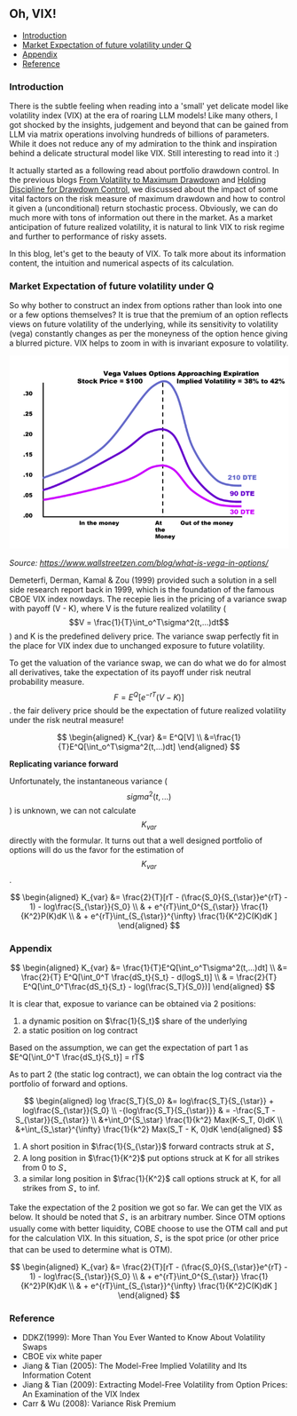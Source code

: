 #

## Oh, VIX!

- [Introduction](#introduction)
- [Market Expectation of future volatility under Q](#ma)
- [Appendix](#appendix)
- [Reference](#ref)

### Introduction <a name="introduction"></a>

There is the subtle feeling when reading into a 'small' yet delicate model like volatility index (VIX) at the era of roaring LLM models! Like many others, I got shocked by the insights, judgement and beyond that can be gained from LLM via matrix operations involving hundreds of billions of parameters. While it does not reduce any of my admiration to the think and inspiration behind a delicate structural model like VIX. Still interesting to read into it :)

It actually started as a following read about portfolio drawdown control. In the previous blogs [From Volatility to Maximum Drawdown](https://skybluerw.github.io/2023/10/15/max-drawdown.html) and [Holding Discipline for Drawdown Control](https://skybluerw.github.io/2023/12/31/drawdown-control.html), we discussed about the impact of some vital factors on the risk measure of maximum drawdown and how to control it given a (unconditional) return stochastic process. Obviously, we can do much more with tons of information out there in the market. As a market anticipation of future realized volatility, it is natural to link VIX to risk regime and further to performance of risky assets.

In this blog, let's get to the beauty of VIX. To talk more about its information content, the intuition and numerical aspects of its calculation.

### Market Expectation of future volatility under Q <a name="ma"></a>

So why bother to construct an index from options rather than look into one or a few options themselves? It is true that the premium of an option reflects views on future volatility of the underlying, while its sensitivity to volatility (vega) constantly changes as per the moneyness of the option hence giving a blurred picture. VIX helps to zoom in with is invariant exposure to volatility.

![Vega](https://raw.githubusercontent.com/SkyBlueRW/SkyBlueRW.github.io/main/_posts/asset/vega.png)

*Source: https://www.wallstreetzen.com/blog/what-is-vega-in-options/*

Demeterfi, Derman, Kamal & Zou (1999) provided such a solution in a sell side research report back in 1999, which is the foundation of the famous CBOE VIX index nowdays. The recepie lies in the pricing of a variance swap with payoff (V - K), where V is the future realized volatility ($$V = \frac{1}{T}\int_o^T\sigma^2(t,...)dt$$) and K is the predefined delivery price. The variance swap perfectly fit in the place for VIX index due to unchanged exposure to future volatility. 

To get the valuation of the variance swap, we can do what we do for almost all derivatives, take the expectation of its payoff under risk neutral probability measure.
$$F = E^Q[e^{-rT}(V - K)]$$. the fair delivery price should be the expectation of future realized volatility under the risk neutral measure!

$$
\begin{aligned}
K_{var} &= E^Q[V] \\
&=\frac{1}{T}E^Q[\int_o^T\sigma^2(t,...)dt]
\end{aligned}
$$

**Replicating variance forward**

Unfortunately, the instantaneous variance ($$sigma^2(t,...)$$) is unknown, we can not calculate $$K_{var}$$ directly with the formular. It turns out that a well designed portfolio of options will do us the favor for the estimation of $$K_{var}$$.

$$
\begin{aligned}
K_{var} &= \frac{2}{T}[rT - (\frac{S_0}{S_{\star}}e^{rT} - 1) - log\frac{S_{\star}}{S_0} \\ 
& + e^{rT}\int_0^{S_{\star}} \frac{1}{K^2}P(K)dK \\
& + e^{rT}\int_{S_{\star}}^{\infty} \frac{1}{K^2}C(K)dK ]
\end{aligned}
$$


### Appendix <a name="appendix"></a>


$$
\begin{aligned}
K_{var} &= \frac{1}{T}E^Q[\int_o^T\sigma^2(t,...)dt] \\
&= \frac{2}{T} E^Q[\int_0^T \frac{dS_t}{S_t} - d(logS_t)] \\ 
& =  \frac{2}{T} E^Q[\int_0^T\frac{dS_t}{S_t} - log(\frac{S_T}{S_0})]
\end{aligned}
$$

It is clear that, exposue to variance can be obtained via 2 positions:

1. a dynamic position on $\frac{1}{S_t}$ share of the underlying
2. a static position on log contract

Based on the assumption, we can get the expectation of part 1 as $E^Q[\int_0^T \frac{dS_t}{S_t}] = rT$

As to part 2 (the static log contract), we can obtain the log contract via the portfolio of forward and options. 

$$
\begin{aligned}
log \frac{S_T}{S_0} &= log\frac{S_T}{S_{\star}} + log\frac{S_{\star}}{S_0} \\ 
-{log\frac{S_T}{S_{\star}}} & = -\frac{S_T - S_{\star}}{S_{\star}} \\
&+\int_0^{S_\star} \frac{1}{k^2} Max(K-S_T, 0)dK \\
&+\int_{S_\star}^{\infty} \frac{1}{k^2} Max(S_T - K, 0)dK
\end{aligned}
$$

1. A short position in $\frac{1}{S_{\star}}$ forward contracts struk at $S_{\star}$
2. A long position in $\frac{1}{K^2}$ put options struck at K for all strikes from 0 to $S_{\star}$
3. a similar long position in $\frac{1}{K^2}$ call options struck at K, for all strikes from $S_{\star}$ to inf.

Take the expectation of the 2 position we got so far. We can get the VIX as below. It should be noted that $S_{\star}$ is an arbitrary number. Since OTM options usually come with better liquidity, COBE choose to use the OTM call and put for the calculation VIX. In this situation, $S_{\star}$ is the spot price (or other price that can be used to determine what is OTM).

$$
\begin{aligned}
K_{var} &= \frac{2}{T}[rT - (\frac{S_0}{S_{\star}}e^{rT} - 1) - log\frac{S_{\star}}{S_0} \\ 
& + e^{rT}\int_0^{S_{\star}} \frac{1}{K^2}P(K)dK \\
& + e^{rT}\int_{S_{\star}}^{\infty} \frac{1}{K^2}C(K)dK ]
\end{aligned}
$$


### Reference <a name="ref"></a>
- DDKZ(1999): More Than You Ever Wanted to Know About Volatility Swaps
- CBOE vix white paper
- Jiang & Tian (2005): The Model-Free Implied Volatility and Its Information Cotent
- Jiang & Tian (2009): Extracting Model-Free Volatility from Option Prices: An Examination of the VIX Index
- Carr & Wu (2008): Variance Risk Premium

